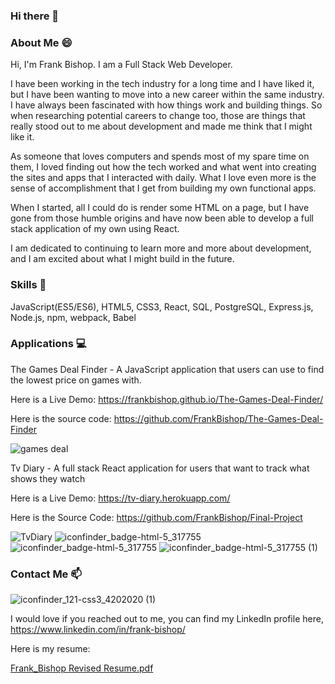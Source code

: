 ### Hi there 👋

### About Me :smile:

Hi, I'm Frank Bishop. I am a Full Stack Web Developer.

I have been working in the tech industry for a long time and I have liked it, but I have been wanting to move into a new career within the same industry. I have always been fascinated with how things work and building things. So when researching potential careers to change too, those are things that really stood out to me about development and made me think that I might like it.

As someone that loves computers and spends most of my spare time on them, I loved finding out how the tech worked and what went into creating the sites and apps that I interacted with daily. What I love even more is the sense of accomplishment that I get from building my own functional apps.

When I started, all I could do is render some HTML on a page, but I have gone from those humble origins and have now been able to develop a full stack application of my own using React.

I am dedicated to continuing to learn more and more about development, and I am excited about what I might build in the future.

### Skills :open_file_folder:

JavaScript(ES5/ES6), HTML5, CSS3, React, SQL, PostgreSQL, Express.js, Node.js, npm, webpack, Babel





### Applications :computer:

The Games Deal Finder - A JavaScript application that users can use to find the lowest price on games with.  

Here is a Live Demo: https://frankbishop.github.io/The-Games-Deal-Finder/

Here is the source code: https://github.com/FrankBishop/The-Games-Deal-Finder

![games deal](https://user-images.githubusercontent.com/75149451/115602127-6f87e000-a293-11eb-8203-b77ffc93c4ee.gif)

Tv Diary - A full stack React application for users that want to track what shows they watch

Here is a Live Demo: https://tv-diary.herokuapp.com/

Here is the Source Code: https://github.com/FrankBishop/Final-Project

![TvDiary ](https://user-images.githubusercontent.com/75149451/115603028-8418a800-a294-11eb-8086-91116a4318e3.gif)
![iconfinder_badge-html-5_317755](https://user-images.githubusercontent.com/75149451/115612947-ae706280-a2a0-11eb-9981-ffa3491f3608.png)
![iconfinder_badge-html-5_317755](https://user-images.githubusercontent.com/75149451/115612983-b7613400-a2a0-11eb-8880-ea73d13d2f13.png)
![iconfinder_badge-html-5_317755 (1)](https://user-images.githubusercontent.com/75149451/115613033-c5af5000-a2a0-11eb-8a5b-f65858d1675f.png)

### Contact Me 📫
![iconfinder_121-css3_4202020 (1)](https://user-images.githubusercontent.com/75149451/115613247-04dda100-a2a1-11eb-985e-dbb1d02b69fd.png)

I would love if you reached out to me, you can find my LinkedIn profile here, https://www.linkedin.com/in/frank-bishop/

Here is my resume:

[Frank_Bishop Revised Resume.pdf](https://github.com/FrankBishop/FrankBishop/files/6353128/Frank_Bishop.Revised.Resume.pdf)


<!--
**FrankBishop/FrankBishop** is a ✨ _special_ ✨ repository because its `README.md` (this file) appears on your GitHub profile.

Here are some ideas to get you started:

- 🔭 I’m currently working on ...
- 🌱 I’m currently learning ...
- 👯 I’m looking to collaborate on ...
- 🤔 I’m looking for help with ...
- 💬 Ask me about ...
- 📫 How to reach me: ...
- 😄 Pronouns: ...
- ⚡ Fun fact: ...
-->
